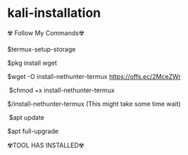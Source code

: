 # kali-installation

☢️ Follow My Commands☢️

$termux-setup-storage

$pkg install wget

$wget -O install-nethunter-termux https://offs.ec/2MceZWr

 $chmod +x install-nethunter-termux

$/install-nethunter-termux (This might take some time wait)

 $apt update

$apt full-upgrade

☢️TOOL HAS INSTALLED☢️
